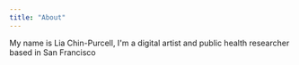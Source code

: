 ```yaml
---
title: "About"
---
```


My name is Lia Chin-Purcell, I'm a digital artist and public health researcher based in San Francisco
